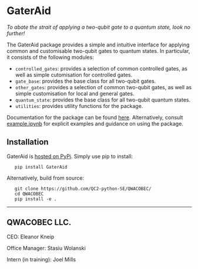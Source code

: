 # GaterAid
_To abate the strait of applying a two-qubit gate to a quantum state, look no further!_

The GaterAid package provides a simple and intuitive interface for applying common and customisable two-qubit gates to quantum states. In particular, it consists of the following modules:

* ``controlled_gates``: provides a selection of common controlled gates, as well as simple cutomisation for controlled gates.
* ``gate_base``: provides the base class for all two-qubit gates.
* ``other_gates``: provides a selection of common two-qubit gates, as well as simple customisation for local and general gates.
* ``quantum_state``: provides the base class for all two-qubit quantum states.
* ``utilities``: provides utility functions for the package.

Documentation for the package can be found [here](https://tinyurl.com/y65m7tcm). Alternatively, consult [example.ipynb](https://github.com/QC2-python-SE/QWACOBEC/blob/main/example.ipynb) for explicit examples and guidance on using the package.

Installation
------------

GaterAid is [hosted on PyPi](https://pypi.org/project/GaterAid/). Simply use pip to install:

```
   pip install GaterAid
```

Alternatively, build from source:

```
   git clone https://github.com/QC2-python-SE/QWACOBEC/
   cd QWACOBEC
   pip install -e .
```

----

QWACOBEC LLC.
-------------

CEO: Eleanor Kneip

Office Manager: Stasiu Wolanski

Intern (in training): Joel Mills
